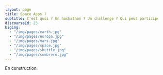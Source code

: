 ```yaml
---
layout: page
title: Space Apps ?
subtitle: C'est quoi ? Un hackathon ? Un challenge ? Qui peut participer ?
discourseId: 23
bigimg:
  - "/img/pages/earth.jpg"
  - "/img/pages/europa.jpg"
  - "/img/pages/mars.jpg"
  - "/img/pages/space.jpg"
  - "/img/pages/shuttle.jpg"
  - "/img/pages/sombrero.jpg"
---
```


En construction.